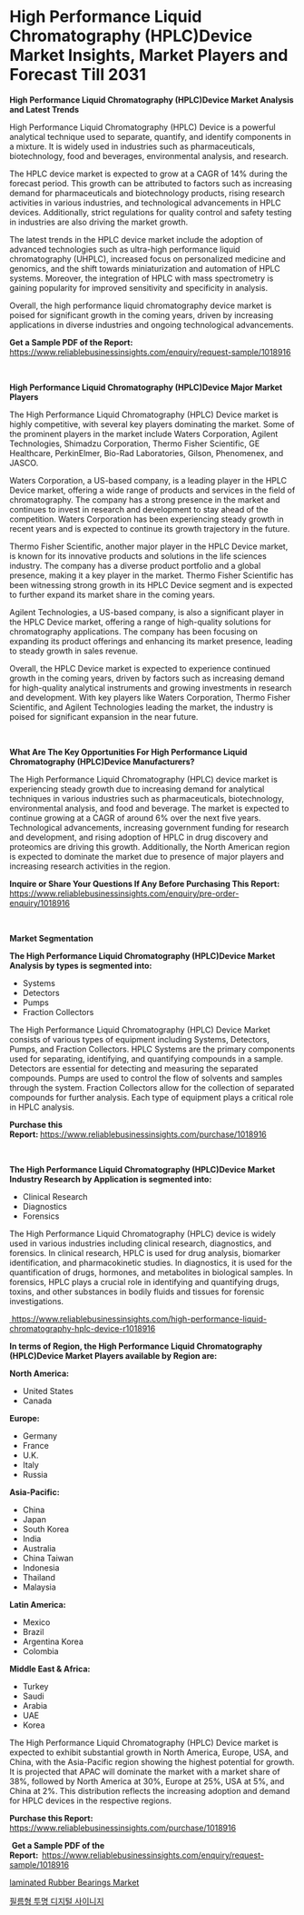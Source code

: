 <p><h1>High Performance Liquid Chromatography (HPLC)Device Market Insights, Market Players and Forecast Till 2031</h1></p><p><strong>High Performance Liquid Chromatography (HPLC)Device Market Analysis and Latest Trends</strong></p>
<p><p>High Performance Liquid Chromatography (HPLC) Device is a powerful analytical technique used to separate, quantify, and identify components in a mixture. It is widely used in industries such as pharmaceuticals, biotechnology, food and beverages, environmental analysis, and research.</p><p>The HPLC device market is expected to grow at a CAGR of 14% during the forecast period. This growth can be attributed to factors such as increasing demand for pharmaceuticals and biotechnology products, rising research activities in various industries, and technological advancements in HPLC devices. Additionally, strict regulations for quality control and safety testing in industries are also driving the market growth.</p><p>The latest trends in the HPLC device market include the adoption of advanced technologies such as ultra-high performance liquid chromatography (UHPLC), increased focus on personalized medicine and genomics, and the shift towards miniaturization and automation of HPLC systems. Moreover, the integration of HPLC with mass spectrometry is gaining popularity for improved sensitivity and specificity in analysis.</p><p>Overall, the high performance liquid chromatography device market is poised for significant growth in the coming years, driven by increasing applications in diverse industries and ongoing technological advancements.</p></p>
<p><strong>Get a Sample PDF of the Report:&nbsp;</strong> <a href="https://www.reliablebusinessinsights.com/enquiry/request-sample/1018916">https://www.reliablebusinessinsights.com/enquiry/request-sample/1018916</a></p>
<p>&nbsp;</p>
<p><strong>High Performance Liquid Chromatography (HPLC)Device Major Market Players</strong></p>
<p><p>The High Performance Liquid Chromatography (HPLC) Device market is highly competitive, with several key players dominating the market. Some of the prominent players in the market include Waters Corporation, Agilent Technologies, Shimadzu Corporation, Thermo Fisher Scientific, GE Healthcare, PerkinElmer, Bio-Rad Laboratories, Gilson, Phenomenex, and JASCO.</p><p>Waters Corporation, a US-based company, is a leading player in the HPLC Device market, offering a wide range of products and services in the field of chromatography. The company has a strong presence in the market and continues to invest in research and development to stay ahead of the competition. Waters Corporation has been experiencing steady growth in recent years and is expected to continue its growth trajectory in the future.</p><p>Thermo Fisher Scientific, another major player in the HPLC Device market, is known for its innovative products and solutions in the life sciences industry. The company has a diverse product portfolio and a global presence, making it a key player in the market. Thermo Fisher Scientific has been witnessing strong growth in its HPLC Device segment and is expected to further expand its market share in the coming years.</p><p>Agilent Technologies, a US-based company, is also a significant player in the HPLC Device market, offering a range of high-quality solutions for chromatography applications. The company has been focusing on expanding its product offerings and enhancing its market presence, leading to steady growth in sales revenue.</p><p>Overall, the HPLC Device market is expected to experience continued growth in the coming years, driven by factors such as increasing demand for high-quality analytical instruments and growing investments in research and development. With key players like Waters Corporation, Thermo Fisher Scientific, and Agilent Technologies leading the market, the industry is poised for significant expansion in the near future.</p></p>
<p>&nbsp;</p>
<p><strong>What Are The Key Opportunities For High Performance Liquid Chromatography (HPLC)Device Manufacturers?</strong></p>
<p><p>The High Performance Liquid Chromatography (HPLC) device market is experiencing steady growth due to increasing demand for analytical techniques in various industries such as pharmaceuticals, biotechnology, environmental analysis, and food and beverage. The market is expected to continue growing at a CAGR of around 6% over the next five years. Technological advancements, increasing government funding for research and development, and rising adoption of HPLC in drug discovery and proteomics are driving this growth. Additionally, the North American region is expected to dominate the market due to presence of major players and increasing research activities in the region.</p></p>
<p><strong>Inquire or Share Your Questions If Any Before Purchasing This Report:</strong> <a href="https://www.reliablebusinessinsights.com/enquiry/pre-order-enquiry/1018916">https://www.reliablebusinessinsights.com/enquiry/pre-order-enquiry/1018916</a></p>
<p>&nbsp;</p>
<p><strong>Market Segmentation</strong></p>
<p><strong>The High Performance Liquid Chromatography (HPLC)Device Market Analysis by types is segmented into:</strong></p>
<p><ul><li>Systems</li><li>Detectors</li><li>Pumps</li><li>Fraction Collectors</li></ul></p>
<p><p>The High Performance Liquid Chromatography (HPLC) Device Market consists of various types of equipment including Systems, Detectors, Pumps, and Fraction Collectors. HPLC Systems are the primary components used for separating, identifying, and quantifying compounds in a sample. Detectors are essential for detecting and measuring the separated compounds. Pumps are used to control the flow of solvents and samples through the system. Fraction Collectors allow for the collection of separated compounds for further analysis. Each type of equipment plays a critical role in HPLC analysis.</p></p>
<p><strong>Purchase this Report:&nbsp;</strong><a href="https://www.reliablebusinessinsights.com/purchase/1018916">https://www.reliablebusinessinsights.com/purchase/1018916</a></p>
<p>&nbsp;</p>
<p><strong>The High Performance Liquid Chromatography (HPLC)Device Market Industry Research by Application is segmented into:</strong></p>
<p><ul><li>Clinical Research</li><li>Diagnostics</li><li>Forensics</li></ul></p>
<p><p>The High Performance Liquid Chromatography (HPLC) device is widely used in various industries including clinical research, diagnostics, and forensics. In clinical research, HPLC is used for drug analysis, biomarker identification, and pharmacokinetic studies. In diagnostics, it is used for the quantification of drugs, hormones, and metabolites in biological samples. In forensics, HPLC plays a crucial role in identifying and quantifying drugs, toxins, and other substances in bodily fluids and tissues for forensic investigations.</p></p>
<p><a href="https://www.reliablebusinessinsights.com/high-performance-liquid-chromatography-hplc-device-r1018916">&nbsp;https://www.reliablebusinessinsights.com/high-performance-liquid-chromatography-hplc-device-r1018916</a></p>
<p><strong>In terms of Region, the High Performance Liquid Chromatography (HPLC)Device Market Players available by Region are:</strong></p>
<p>
    <p> <strong> North America: </strong>
        <ul>
            <li>United States</li>
            <li>Canada</li>
        </ul>
        </p> 
    <p> <strong> Europe: </strong>
        <ul>
            <li>Germany</li>
            <li>France</li>
            <li>U.K.</li>
            <li>Italy</li>
            <li>Russia</li>
        </ul>
        </p> 
    <p> <strong> Asia-Pacific: </strong>
        <ul>
            <li>China</li>
            <li>Japan</li>
            <li>South Korea</li>
            <li>India</li>
            <li>Australia</li>
            <li>China Taiwan</li>
            <li>Indonesia</li>
            <li>Thailand</li>
            <li>Malaysia</li>
        </ul>
        </p> 
    <p> <strong> Latin America: </strong>
        <ul>
            <li>Mexico</li>
            <li>Brazil</li>
            <li>Argentina Korea</li>
            <li>Colombia</li>
        </ul>
        </p> 
    <p> <strong> Middle East & Africa: </strong>
        <ul>
            <li>Turkey</li>
            <li>Saudi</li>
            <li>Arabia</li>
            <li>UAE</li>
            <li>Korea</li>
        </ul>
    </p>
    </p>
<p><p>The High Performance Liquid Chromatography (HPLC) Device market is expected to exhibit substantial growth in North America, Europe, USA, and China, with the Asia-Pacific region showing the highest potential for growth. It is projected that APAC will dominate the market with a market share of 38%, followed by North America at 30%, Europe at 25%, USA at 5%, and China at 2%. This distribution reflects the increasing adoption and demand for HPLC devices in the respective regions.</p></p>
<p><strong>Purchase this Report: </strong><a href="https://www.reliablebusinessinsights.com/purchase/1018916">https://www.reliablebusinessinsights.com/purchase/1018916</a></p>
<p>&nbsp;<strong>Get a Sample PDF of the Report:&nbsp;&nbsp;</strong><a href="https://www.reliablebusinessinsights.com/enquiry/request-sample/1018916">https://www.reliablebusinessinsights.com/enquiry/request-sample/1018916</a></p>
<p><strong></strong></p>
<p><p><a href="https://medium.com/@keith.sutherland8067/laminated-rubber-bearings-market-trends-and-analysis-opportunities-and-challenges-for-future-56f8970b243d">laminated Rubber Bearings Market</a></p><p><a href="https://github.com/AnthonyWratten/Market-Research-Report-List-1/blob/main/9571931124490.md">필름형 투명 디지털 사이니지</a></p></p>